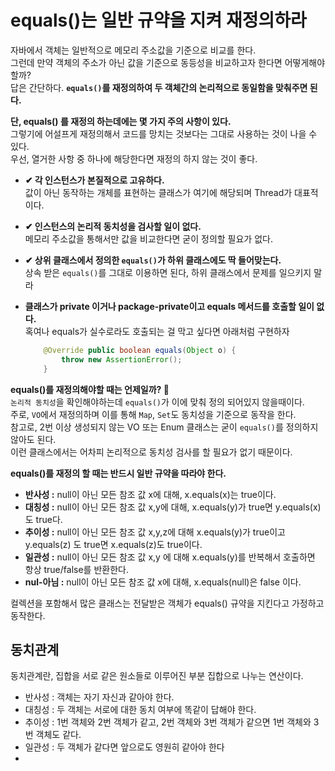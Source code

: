 equals()는 일반 규약을 지켜 재정의하라
==============================  
자바에서 객체는 일반적으로 메모리 주소값을 기준으로 비교를 한다.             
그런데 만약 객체의 주소가 아닌 값을 기준으로 동등성을 비교하고자 한다면 어떻게해야할까?          
답은 간단하다. **`equals()`를 재정의하여 두 객체간의 논리적으로 동일함을 맞춰주면 된다.**      
                         
**단, equals() 를 재정의 하는데에는 몇 가지 주의 사항이 있다.**                
그렇기에 어설프게 재정의해서 코드를 망치는 것보다는 그대로 사용하는 것이 나을 수 있다.         
우선, 열거한 사항 중 하나에 해당한다면 재정의 하지 않는 것이 좋다.   
          
* **✔ 각 인스턴스가 본질적으로 고유하다.**    
  값이 아닌 동작하는 개체를 표현하는 클래스가 여기에 해당되며 Thread가 대표적이다.        
   
* **✔ 인스턴스의 논리적 동치성을 검사할 일이 없다.**    
  메모리 주소값을 통해서만 값을 비교한다면 굳이 정의할 필요가 없다.       
     
* **✔ 상위 클래스에서 정의한 `equals()`가 하위 클래스에도 딱 들어맞는다.**        
  상속 받은 `equals()`를 그대로 이용하면 된다, 하위 클래스에서 문제를 일으키지 말라  
  
* **클래스가 private 이거나 package-private이고 equals 메서드를 호출할 일이 없다.**       
  혹여나 equals가 실수로라도 호출되는 걸 막고 싶다면 아래처럼 구현하자     
  ```java
      @Override public boolean equals(Object o) {
          throw new AssertionError();
      }
  ```
      
**equals()를 재정의해야할 때는 언제일까? 🤔**     
`논리적 동치성`을 확인해야하는데 `equals()`가 이에 맞춰 정의 되어있지 않을때이다.            
주로, `VO`에서 재정의하며 이를 통해 `Map`, `Set`도 동치성을 기준으로 동작을 한다.           
참고로, 2번 이상 생성되지 않는 VO 또는 Enum 클래스는 굳이 `equals()`를 정의하지 않아도 된다.      
이런 클래스에서는 어차피 논리적으로 동치성 검사를 할 필요가 없기 때문이다.                 
         
**equals()를 재정의 할 때는 반드시 일반 규약을 따라야 한다.**   
* **반사성 :** null이 아닌 모든 참조 값 x에 대해, x.equals(x)는 true이다.   
* **대칭성 :** null이 아닌 모든 참조 값 x,y에 대해, x.equals(y)가 true면 y.equals(x)도 true다.   
* **추이성 :** null이 아닌 모든 참조 값 x,y,z에 대해 x.equals(y)가 true이고 y.equals(z) 도 true면 x.equals(z)도 true이다.  
* **일관성 :** null이 아닌 모든 참조 값 x,y 에 대해 x.equals(y)를 반복해서 호출하면 항상 true/false를 반환한다.   
* **nul-아님 :** null이 아닌 모든 참조 값 x에 대해, x.equals(null)은 false 이다.   
  
컬렉션을 포함해서 많은 클래스는 전달받은 객체가 equals() 규약을 지킨다고 가정하고 동작한다.       

## 동치관계  
동치관계란, 집합을 서로 같은 원소들로 이루어진 부분 집합으로 나누는 연산이다.     

* 반사성 : 객체는 자기 자신과 같아야 한다.  
* 대칭성 : 두 객체는 서로에 대한 동치 여부에 똑같이 답해야 한다.   
* 추이성 : 1번 객체와 2번 객체가 같고, 2번 객체와 3번 객체가 같으면 1번 객체와 3번 객체도 같다.    
* 일관성 : 두 객체가 같다면 앞으로도 영원히 같아야 한다  
* 






